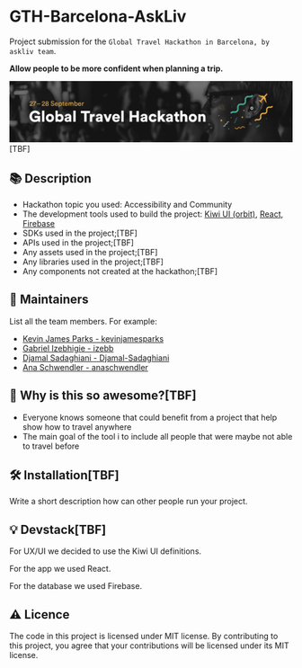 # GTH-Barcelona-AskLiv
Project submission for the `Global Travel Hackathon in Barcelona, by askliv team`.

**Allow people to be more confident when planning a trip.**

![Add a screenshot from your project. For example the main website page.](https://raw.githubusercontent.com/Global-Travel-Hackathon/GTH-Location-TeamName/master/screenshots/Global-Travel-Hackathon-image.png)[TBF]

## :books: Description

* Hackathon topic you used: Accessibility and Community
* The development tools used to build the project: [Kiwi UI (orbit)](https://orbit.kiwi/), [React](https://reactjs.org/), [Firebase](https://firebase.google.com)
* SDKs used in the project;[TBF]
* APIs used in the project;[TBF]
* Any assets used in the project;[TBF]
* Any libraries used in the project;[TBF]
* Any components not created at the hackathon;[TBF]

## :hugs: Maintainers

List all the team members. For example:
* [Kevin James Parks - kevinjamesparks](https://github.com/kevinjamesparks)
* [Gabriel Izebhigie - izebb](https://github.com/izebb)
* [Djamal Sadaghiani - Djamal-Sadaghiani](https://github.com/Djamal-Sadaghiani)
* [Ana Schwendler - anaschwendler](https://github.com/anaschwendler)


## :tada: Why is this so awesome?[TBF]

* Everyone knows someone that could benefit from a project that help show how to travel anywhere
* The main goal of the tool i to include all people that were maybe not able to travel before

## :hammer_and_wrench: Installation[TBF]

Write a short description how can other people run your project.

## :bulb: Devstack[TBF]

For UX/UI we decided to use the Kiwi UI definitions.

For the app we used React.

For the database we used Firebase.

## :warning: Licence

The code in this project is licensed under MIT license. By contributing to this project, you agree that your contributions will be licensed under its MIT license.
